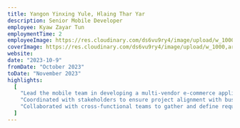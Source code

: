 ```yaml
---
title: Yangon Yinxing Yule, Hlaing Thar Yar
description: Senior Mobile Developer
employee: Kyaw Zayar Tun
employmentTime: 2
employeeImage: https://res.cloudinary.com/ds6vu9ry4/image/upload/w_1000,ar_1:1,c_fill,g_auto,e_art:hokusai/v1722996204/projects/17_pfe8s6.png
coverImage: https://res.cloudinary.com/ds6vu9ry4/image/upload/w_1000,ar_1:1,c_fill,g_auto,e_art:hokusai/v1722996204/projects/17_pfe8s6.png
website:
date: "2023-10-9"
fromDate: "October 2023"
toDate: "November 2023"
highlights:
  [
    "Lead the mobile team in developing a multi-vendor e-commerce application.",
    "Coordinated with stakeholders to ensure project alignment with business objectives.",
    "Collaborated with cross-functional teams to gather and define requirements.",
  ]
---
```

